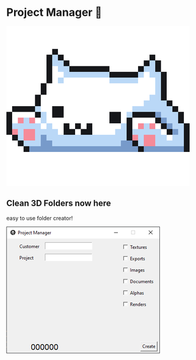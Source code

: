 # Project Manager :floppy_disk:

![cat](cat.gif)

## Clean 3D Folders now here

easy to use folder creator! <br />

![screenshot](screenshot.png)

